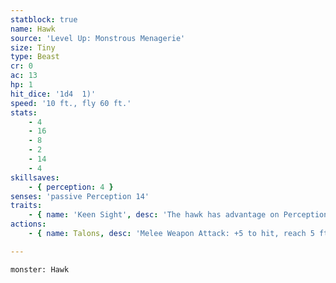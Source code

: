 ```yaml
---
statblock: true
name: Hawk
source: 'Level Up: Monstrous Menagerie'
size: Tiny
type: Beast
cr: 0
ac: 13
hp: 1
hit_dice: '1d4  1)'
speed: '10 ft., fly 60 ft.'
stats:
    - 4
    - 16
    - 8
    - 2
    - 14
    - 4
skillsaves:
    - { perception: 4 }
senses: 'passive Perception 14'
traits:
    - { name: 'Keen Sight', desc: 'The hawk has advantage on Perception checks that rely on sight.' }
actions:
    - { name: Talons, desc: 'Melee Weapon Attack: +5 to hit, reach 5 ft., one target. Hit: 1 slashing damage.' }

---
```

```statblock
monster: Hawk
```
